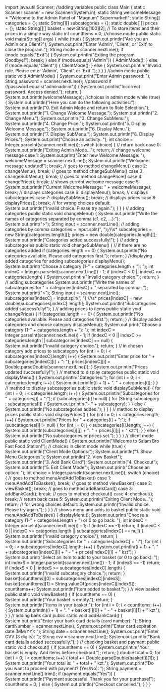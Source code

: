 import java.util.Scanner;
//adding variables
public class Main {
    static Scanner scanner = new Scanner(System.in);
    static String welcomeMessage = "Welcome to the Admin Panel of \"Magnum\" Supermarket!";
    static String[] categories = {};
    static String[][] subcategories = {};
    static double[][] prices = {};
    static String[][] basket = new String[100][2]; // To store items and their prices in a simple way
    static int countItems = 0;
    //choose mode
    public static void main(String[] args) {
        while (true) {
            System.out.println("Are you an Admin or a Client?");
            System.out.print("Enter 'Admin', 'Client', or 'Exit' to close the program:");
            String mode = scanner.nextLine();
            if (mode.equals("Exit")) {
                System.out.println("Exiting the program. Goodbye!");
                break;
            } else if (mode.equals("Admin")) {
                AdminMode();
            } else if (mode.equals("Client")) {
                ClientMode();
            } else {
                System.out.println("Invalid role. Please enter 'Admin', 'Client', or 'Exit'.");
            }
        }
    }
    //admin mode
    public static void AdminMode() {
        System.out.print("Enter Admin password: ");
        String password = scanner.nextLine();
        //password
        if (!password.equals("adminadmin")) {
            System.out.println("Incorrect password. Access denied.");
            return;
        }
        System.out.println(welcomeMessage);
        //choices in admin mode
        while (true) {
            System.out.println("Here you can do the following activities:");
            System.out.println("0. Exit Admin Mode and return to Role Selection.");
            System.out.println("1. Change Welcome Message.");
            System.out.println("2. Change Menu.");
            System.out.println("3. Change SubMenu.");
            System.out.println("4. Change Price.");
            System.out.println("5. Display Welcome Message.");
            System.out.println("6. Display Menu.");
            System.out.println("7. Display SubMenu.");
            System.out.println("8. Display Prices.");
            System.out.print("Choose an activity: ");
            int choice = Integer.parseInt(scanner.nextLine());
            switch (choice) {
                // return back
                case 0:
                    System.out.println("Exiting Admin Mode...");
                    return;
                // change welcome message
                case 1:
                    System.out.print("Enter new Welcome Message: ");
                    welcomeMessage = scanner.nextLine();
                    System.out.println("Welcome message updated!");
                    break;
                // goes to method changeMenu()
                case 2:
                    changeMenu();
                    break;
                // goes to method changeSubMenu()
                case 3:
                    changeSubMenu();
                    break;
                // goes to method changePrice()
                case 4:
                    changePrice();
                    break;
                // shows current welcome message
                case 5:
                    System.out.println("Current Welcome Message: " + welcomeMessage);
                    break;
                // displays categories
                case 6:
                    displayMenu();
                    break;
                // displays subcategories
                case 7:
                    displaySubMenu();
                    break;
                // displays prices
                case 8:
                    displayPrices();
                    break;
                // for wrong choices
                default:
                    System.out.println("Invalid choice. Please try again.");
            }
        }
    }
    // adding categories
    public static void changeMenu() {
        System.out.println("Write the names of categories separated by comma (c1, c2, ...):");
        System.out.print(">");
        String input = scanner.nextLine();
        // adding categories by comma
        categories = input.split(", ");//\s*
        subcategories = new String[categories.length][];
        prices = new double[categories.length][];
        System.out.println("Categories added successfully!");
    }
    // adding subcategories
    public static void changeSubMenu() {
        // if there are no categories added
        if (categories.length == 0) {
            System.out.println("No categories available. Please add categories first.");
            return;
        }
        //displaying added categories for adding subcategories
        displayMenu();
        System.out.print("Choose a category (1-" + categories.length + "): ");
        int indexC = Integer.parseInt(scanner.nextLine()) - 1;
        if (indexC < 0 || indexC >= categories.length) {
            System.out.println("Invalid category choice.");
            return;
        }
        // adding subcategories
        System.out.println("Write the names of subcategories for " + categories[indexC] + " separated by comma: ");
        System.out.print(">");
        String input = scanner.nextLine();
        subcategories[indexC] = input.split(", ");//\s*
        prices[indexC] = new double[subcategories[indexC].length];
        System.out.println("Subcategories added successfully!");
    }
    // adding prices to items
    public static void changePrice() {
        if (categories.length == 0) {
            System.out.println("No categories available. Please add categories first.");
            return;
        }
        // display added categories and choose category
        displayMenu();
        System.out.print("Choose a category (1-" + categories.length + "): ");
        int indexC = Integer.parseInt(scanner.nextLine()) - 1;
        if (indexC < 0 || indexC >= categories.length || subcategories[indexC] == null) {
            System.out.println("Invalid category choice.");
            return;
        }
        // in chosen category add prices to subcategory
        for (int i = 0; i < subcategories[indexC].length; i++) {
            System.out.print("Enter price for " + subcategories[indexC][i] + ": ");
            prices[indexC][i] = Double.parseDouble(scanner.nextLine());
        }
        System.out.println("Prices updated successfully!");
    }
    // method to display categories
    public static void displayMenu() {
        System.out.println("Categories:");
        for (int i = 0; i < categories.length; i++) {
            System.out.println((i + 1) + ". " + categories[i]);
        }
    }
    // method to display subcategories
    public static void displaySubMenu() {
        for (int i = 0; i < categories.length; i++) {
            System.out.println("Subcategories for " + categories[i] + ":");
            if (subcategories[i] != null) {
                for (String subcategory : subcategories[i]) {
                    System.out.println("- " + subcategory);
                }
            } else {
                System.out.println("No subcategories added.");
            }
        }
    }
    // method to display prices
    public static void displayPrices() {
        for (int i = 0; i < categories.length; i++) {
            System.out.println("Prices for " + categories[i] + ":");
            if (subcategories[i] != null) {
                for (int j = 0; j < subcategories[i].length; j++) {
                    System.out.println(subcategories[i][j] + ": " + prices[i][j] + " kzt");
                }
            } else {
                System.out.println("No subcategories or prices set.");
            }
        }
    }
    // client mode
    public static void ClientMode() {
        System.out.println("Welcome to Salam Bro Fast Food Station!");
        // choices in client mode
        while (true) {
            System.out.println("Client Mode Options:");
            System.out.println("1. Show Menu Categories");
            System.out.println("2. View Basket");
            System.out.println("3. Add Bank Card");
            System.out.println("4. Checkout");
            System.out.println("5. Exit Client Mode");
            System.out.print("Choose an option: ");
            int choice = Integer.parseInt(scanner.nextLine());
            switch (choice) {
                // goes to method menuAndAddToBasket()
                case 1:
                    menuAndAddToBasket();
                    break;
                // goes to method viewBasket()
                case 2:
                    viewBasket();
                    break;
                // goes to method addBankCard()
                case 3:
                    addBankCard();
                    break;
                // goes to method checkout()
                case 4:
                    checkout();
                    break;
                // return back
                case 5:
                    System.out.println("Exiting Client Mode...");
                    return;
                // for wrong choices
                default:
                    System.out.println("Invalid choice. Please try again.");
            }
        }
    }
    // shows menu and adds to basket
    public static void menuAndAddToBasket() {
        displayMenu();
        System.out.print("Choose a category (1-" + categories.length + ") or 0 to go back: ");
        int indexC = Integer.parseInt(scanner.nextLine()) - 1;
        if (indexC == -1) return;
        if (indexC < 0 || indexC >= categories.length || subcategories[indexC] == null) {
            System.out.println("Invalid category choice.");
            return;
        }
        System.out.println("Subcategories for " + categories[indexC] + ":");
        for (int i = 0; i < subcategories[indexC].length; i++) {
            System.out.println((i + 1) + ". " + subcategories[indexC][i] + " - " + prices[indexC][i] + " kzt");
        }
        System.out.print("Select an item to add to your basket (or 0 to go back): ");
        int indexS = Integer.parseInt(scanner.nextLine()) - 1;
        if (indexS == -1) return;
        if (indexS < 0 || indexS >= subcategories[indexC].length) {
            System.out.println("Invalid subcategory choice.");
            return;
        }
        basket[countItems][0] = subcategories[indexC][indexS];
        basket[countItems][1] = String.valueOf(prices[indexC][indexS]);
        countItems++;
        System.out.println("Item added to basket.");
    }
    // view basket
    public static void viewBasket() {
        if (countItems == 0) {
            System.out.println("Your basket is empty.");
            return;
        }
        System.out.println("Items in your basket:");
        for (int i = 0; i < countItems; i++) {
            System.out.println((i + 1) + ". " + basket[i][0] + " - " + basket[i][1] + " kzt");
        }
    }
    // adding bank card
    public static void addBankCard() {
        System.out.print("Enter your bank card details (card number): ");
        String cardNumber = scanner.nextLine();
        System.out.print("Enter card expiration date (MM/YY): ");
        String date = scanner.nextLine();
        System.out.print("Enter CVV (3 digits): ");
        String cvv = scanner.nextLine();
        System.out.println("Bank card details added successfully.");
    }
    // checking basket and payment
    public static void checkout() {
        if (countItems == 0) {
            System.out.println("Your basket is empty. Add items before checkout.");
            return;
        }
        double total = 0;
        for (int i = 0; i < countItems; i++) {
            total += Double.parseDouble(basket[i][1]);
        }
        System.out.println("Your total is: " + total + " kzt.");
        System.out.print("Do you want to proceed with payment? (Yes/No): ");
        String payment = scanner.nextLine().trim();
        if (payment.equals("Yes")) {
            System.out.println("Payment successful. Thank you for your purchase!");
            countItems = 0;
        } else {
            System.out.println("Checkout cancelled.");
        }
    }
}
